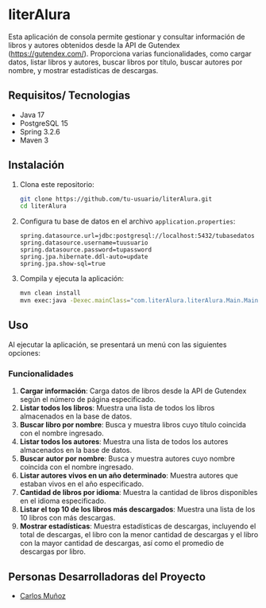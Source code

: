 # literAlura

Esta aplicación de consola permite gestionar y consultar información de libros y autores obtenidos desde la API de Gutendex (https://gutendex.com/). Proporciona varias funcionalidades, como cargar datos, listar libros y autores, buscar libros por título, buscar autores por nombre, y mostrar estadísticas de descargas.

## Requisitos/ Tecnologias

- Java 17
- PostgreSQL 15
- Spring 3.2.6
- Maven 3

## Instalación

1. Clona este repositorio:

    ```bash
    git clone https://github.com/tu-usuario/literAlura.git
    cd literAlura
    ```

2. Configura tu base de datos en el archivo `application.properties`:

    ```properties
    spring.datasource.url=jdbc:postgresql://localhost:5432/tubasedatos
    spring.datasource.username=tuusuario
    spring.datasource.password=tupassword
    spring.jpa.hibernate.ddl-auto=update
    spring.jpa.show-sql=true
    ```

3. Compila y ejecuta la aplicación:

    ```bash
    mvn clean install
    mvn exec:java -Dexec.mainClass="com.literAlura.literAlura.Main.Main"
    ```

## Uso

Al ejecutar la aplicación, se presentará un menú con las siguientes opciones:

### Funcionalidades

1. **Cargar información**: Carga datos de libros desde la API de Gutendex según el número de página especificado.
2. **Listar todos los libros**: Muestra una lista de todos los libros almacenados en la base de datos.
3. **Buscar libro por nombre**: Busca y muestra libros cuyo título coincida con el nombre ingresado.
4. **Listar todos los autores**: Muestra una lista de todos los autores almacenados en la base de datos.
5. **Buscar autor por nombre**: Busca y muestra autores cuyo nombre coincida con el nombre ingresado.
6. **Listar autores vivos en un año determinado**: Muestra autores que estaban vivos en el año especificado.
7. **Cantidad de libros por idioma**: Muestra la cantidad de libros disponibles en el idioma especificado.
8. **Listar el top 10 de los libros más descargados**: Muestra una lista de los 10 libros con más descargas.
9. **Mostrar estadísticas**: Muestra estadísticas de descargas, incluyendo el total de descargas, el libro con la menor cantidad de descargas y el libro con la mayor cantidad de descargas, así como el promedio de descargas por libro.


## Personas Desarrolladoras del Proyecto

- [Carlos Muñoz](https://github.com/karlosm96)